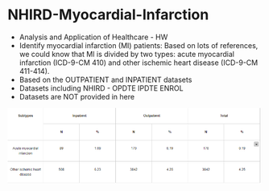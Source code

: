 # NHIRD-Myocardial-Infarction

* Analysis and Application of Healthcare - HW
* Identify myocardial infarction (MI) patients: Based on lots of references, we could know that MI is divided by two types: acute myocardial infarction (ICD-9-CM 410) and other ischemic heart disease (ICD-9-CM 411-414). 
* Based on the OUTPATIENT and INPATIENT datasets
* Datasets including NHIRD - OPDTE IPDTE ENROL
* Datasets are NOT provided in here


![GITHUB](https://github.com/weat0212/NHIRD-Myocardial-Infarction/blob/main/MIResult.png)
